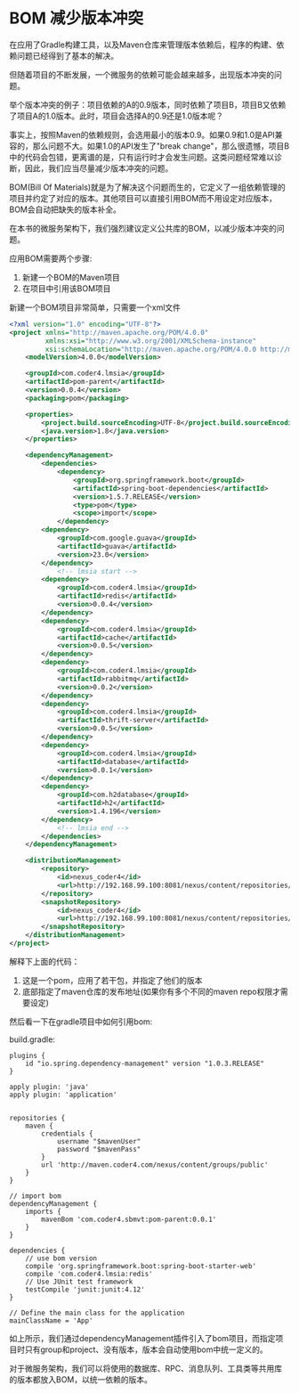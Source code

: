 # BOM 减少版本冲突

在应用了Gradle构建工具，以及Maven仓库来管理版本依赖后，程序的构建、依赖问题已经得到了基本的解决。

但随着项目的不断发展，一个微服务的依赖可能会越来越多，出现版本冲突的问题。

举个版本冲突的例子：项目依赖的A的0.9版本，同时依赖了项目B，项目B又依赖了项目A的1.0版本。此时，项目会选择A的0.9还是1.0版本呢？

事实上，按照Maven的依赖规则，会选用最小的版本0.9。如果0.9和1.0是API兼容的，那么问题不大。如果1.0的API发生了"break change"，那么很遗憾，项目B中的代码会包错，更离谱的是，只有运行时才会发生问题。这类问题经常难以诊断，因此，我们应当尽量减少版本冲突的问题。

BOM(Bill Of Materials)就是为了解决这个问题而生的，它定义了一组依赖管理的项目并约定了对应的版本。其他项目可以直接引用BOM而不用设定对应版本，BOM会自动把缺失的版本补全。

在本书的微服务架构下，我们强烈建议定义公共库的BOM，以减少版本冲突的问题。

应用BOM需要两个步骤:
1. 新建一个BOM的Maven项目
1. 在项目中引用该BOM项目

新建一个BOM项目非常简单，只需要一个xml文件
```xml
<?xml version="1.0" encoding="UTF-8"?>
<project xmlns="http://maven.apache.org/POM/4.0.0"
         xmlns:xsi="http://www.w3.org/2001/XMLSchema-instance"
         xsi:schemaLocation="http://maven.apache.org/POM/4.0.0 http://maven.apache.org/xsd/maven-4.0.0.xsd">
    <modelVersion>4.0.0</modelVersion>

    <groupId>com.coder4.lmsia</groupId>
    <artifactId>pom-parent</artifactId>
    <version>0.0.4</version>
    <packaging>pom</packaging>

    <properties>
        <project.build.sourceEncoding>UTF-8</project.build.sourceEncoding>
        <java.version>1.8</java.version>
    </properties>

    <dependencyManagement>
        <dependencies>
            <dependency>
                <groupId>org.springframework.boot</groupId>
                <artifactId>spring-boot-dependencies</artifactId>
                <version>1.5.7.RELEASE</version>
                <type>pom</type>
                <scope>import</scope>
            </dependency>
	    <dependency>
	        <groupId>com.google.guava</groupId>
	        <artifactId>guava</artifactId>
	        <version>23.0</version>
	    </dependency>
            <!-- lmsia start -->
	    <dependency>
	        <groupId>com.coder4.lmsia</groupId>
	        <artifactId>redis</artifactId>
	        <version>0.0.4</version>
	    </dependency>
	    <dependency>
	        <groupId>com.coder4.lmsia</groupId>
	        <artifactId>cache</artifactId>
	        <version>0.0.5</version>
	    </dependency>
	    <dependency>
	        <groupId>com.coder4.lmsia</groupId>
	        <artifactId>rabbitmq</artifactId>
	        <version>0.0.2</version>
	    </dependency>
	    <dependency>
	        <groupId>com.coder4.lmsia</groupId>
	        <artifactId>thrift-server</artifactId>
	        <version>0.0.5</version>
	    </dependency>
	    <dependency>
	        <groupId>com.coder4.lmsia</groupId>
	        <artifactId>database</artifactId>
	        <version>0.0.1</version>
	    </dependency>
	    <dependency>
	        <groupId>com.h2database</groupId>
	        <artifactId>h2</artifactId>
	        <version>1.4.196</version>
	    </dependency>
            <!-- lmsia end -->
        </dependencies>
    </dependencyManagement>

    <distributionManagement>
        <repository>
            <id>nexus_coder4</id>
            <url>http://192.168.99.100:8081/nexus/content/repositories/releases/</url>
        </repository>
        <snapshotRepository>
            <id>nexus_coder4</id>
            <url>http://192.168.99.100:8081/nexus/content/repositories/snapshots/</url>
        </snapshotRepository>
    </distributionManagement>
</project>
```

解释下上面的代码：
1. 这是一个pom，应用了若干包，并指定了他们的版本
1. 底部指定了maven仓库的发布地址(如果你有多个不同的maven repo权限才需要设定)

然后看一下在gradle项目中如何引用bom:

build.gradle:
```
plugins {
    id "io.spring.dependency-management" version "1.0.3.RELEASE"
}

apply plugin: 'java'
apply plugin: 'application'


repositories {
    maven {
        credentials {
            username "$mavenUser"
            password "$mavenPass"
        }
        url 'http://maven.coder4.com/nexus/content/groups/public'
    }
}

// import bom
dependencyManagement {
    imports {
        mavenBom 'com.coder4.sbmvt:pom-parent:0.0.1'
    }
}

dependencies {
    // use bom version
    compile 'org.springframework.boot:spring-boot-starter-web'
    compile 'com.coder4.lmsia:redis'
    // Use JUnit test framework
    testCompile 'junit:junit:4.12'
}

// Define the main class for the application
mainClassName = 'App'

```

如上所示，我们通过dependencyManagement插件引入了bom项目，而指定项目时只有group和project、没有版本，版本会自动使用bom中统一定义的。

对于微服务架构，我们可以将使用的数据库、RPC、消息队列、工具类等共用库的版本都放入BOM，以统一依赖的版本。
